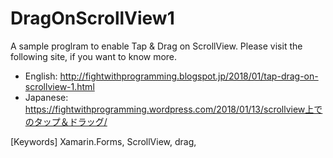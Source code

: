 # DragOnScrollView1

A sample proglram to enable Tap & Drag on ScrollView.  Please visit the following site, if you want to know more.

* English:  http://fightwithprogramming.blogspot.jp/2018/01/tap-drag-on-scrollview-1.html
* Japanese:  https://fightwithprogramming.wordpress.com/2018/01/13/scrollview上でのタップ＆ドラッグ/

[Keywords]  Xamarin.Forms, ScrollView, drag, 
